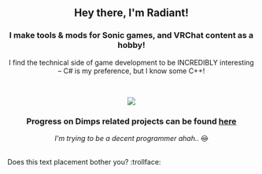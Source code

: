 <h2 align="center">Hey there, I'm Radiant!</h2>

<h3 align="center">
    I make tools & mods for Sonic games, and VRChat content as a hobby!
</h3>

<p align="center">I find the technical side of game development to be INCREDIBLY interesting – C# is my preference, but I know some C++!</p>
<!-- <br> stands for Bruh-->
<br>


<p align="center">
    <img src="https://github-readme-stats.vercel.app/api/top-langs?username=RadiantDerg&show_icons=true&title_color=FA9D20&text_color=FFECE9&icon_color=FBBC18&bg_color=181818"/>
    <!-- <img src="https://github-readme-stats.vercel.app/api?username=RadiantDerg&show_icons=true&title_color=FA9D20&text_color=FFECE9&icon_color=FBBC18&bg_color=181818"/>  -->
</p>

<h3 align="center">
    Progress on Dimps related projects can be found <a href="https://trello.com/b/sLmJ7Uj7">here</a>
</h3>

<p align="center"><i>I'm trying to be a decent programmer ahah..</i> <s>😔</s></p>

<br>
Does this text placement bother you? :trollface:

<!--
**RadiantDerg/RadiantDerg** is a ✨ _special_ ✨ repository because its `README.md` (this file) appears on your GitHub profile.

Here are some ideas to get you started:

- 🔭 I’m currently working on ...
- 🌱 I’m currently learning ...
- 👯 I’m looking to collaborate on ...
- 🤔 I’m looking for help with ...
- 💬 Ask me about ...
- 📫 How to reach me: ...
- 😄 Pronouns: ...
- ⚡ Fun fact: ...
-->
